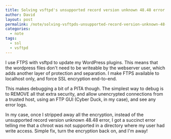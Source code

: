 ```yaml
---
title: Solving vsftpd's unsupported record version unknown 48.48 error
author: David
layout: post
permalink: /note/solving-vsftpds-unsupported-record-version-unknown-48-48-error/
categories:
  - note
tags:
  - ssl
  - vsftpd
---
```

I use FTPS with vsftpd to update my WordPress plugins. This means that the wordpress files don't need to be writeable by the webserver user, which adds another layer of protection and separation. I make FTPS available to localhost only, and force SSL encryption end-to-end.

This makes debugging a bit of a PITA though. The simplest way to debug is to REMOVE all that extra security, and allow unencrypted connections from a trusted host, using an FTP GUI (Cyber Duck, in my case), and see any error logs.

In my case, once I stripped away all the encryption, instead of the unsupported record version unknown 48.48 error, I got a succinct error telling me that a chroot was not supported in a directory where my user had write access. Simple fix, turn the encryption back on, and I'm away!
